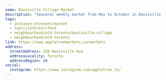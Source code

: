 ```yaml
---
name: Davisville Village Market
description: "Seasonal weekly market from May to October in Davisville Village, operated by Appletree Markets."
tags:
  - instance-of/event/market
  - topic/interest/food
  - neighbourhood/old-toronto/davisville-village
  - neighbourhood/old-toronto
link: https://www.appletreemarkets.ca/markets
address:
  streetAddress: 220 Davisville Ave
  addressLocality: Toronto
  addressRegion: ON
social:
  instagram: https://www.instagram.com/appletree_to/
---
```

